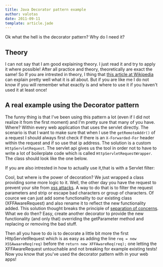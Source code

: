 ```yaml
---
title: Java Decorator pattern example
author: valotas
date: 2011-09-11
template: article.jade
---
```


Ok what the hell is the decorator pattern? Why do I need it?

## Theory
I can not say that I am good explaining theory. I just read it and try to apply it where possible! After all practice and theory, theoretically are exact the same! So If you are intrested in theory, I thing that [this article at Wikipedia][1] can explain pretty well what it is all about. But if you are like me I do not know if you will remember what exactly is and where to use it if you haven't used it at least once!

## A real example using the Decorator pattern
The funny thing is that I've been using this pattern a lot (even if I did not realize it from the first moment) and I'm pretty sure that many of you have. Where? Within every web application that uses the servlet directly. The scenario is that I want to make sure that when I use the `getRemoteAddr()` of a request I should always first check if there is an `X-Forwarded-For` header within the request and if so use that ip address. The solution is a custom `HttpServletRequest`. The servlet api gives us the tool in order not to have to write a lot of boilerplate code which is called `HttpServletRequestWrapper`. The class should look like the one below.

<script src="https://gist.github.com/valotas/1209461.js?file=XFFAwareRequest.java"></script>

If you are also intrested in how to actually use it,that is with a Servlet filter:

<script src="https://gist.github.com/valotas/1209461.js?file=HttpServletRequestDecoratorFilter.java"></script>

Cool, but where is the power of decoration? We just wrapped a class providing some more logic to it. Well, the other day you have the request to prevent your site from [xss attacks][xssattack]. A way to do that is to filter the request parameters and strip or escape bad characters or group of characters. Of cource we can just add some functionality to our existing class (XFFAwareRequest) and also rename it to reflect the new functionality added. This solution thought breaks the principle of [separation of concerns][soc]. What we do then? Easy, create another decorator to provide the new functionality (and only that) overriding the getParameter method and replacing or removing the bad stuff.

<script src="https://gist.github.com/valotas/1209461.js?file=XSSAwareReq.java"></script>

Then all you have to do is to decorate a little bit more the first HttpServletRequest which is as easy as adding the line `req = new XSSAwaareReq(req)` before the `return new XFFAwareReq(req);` one letting the XFFAwareRequest untouchable and not breaking for example existing tests! Now you know that you've used the decorator pattern with in your web apps!

[1]: http://en.wikipedia.org/wiki/Decorator_pattern
[xssattack]: http://en.wikipedia.org/wiki/Cross-site_scripting
[soc]: http://en.wikipedia.org/wiki/Separation_of_concerns
